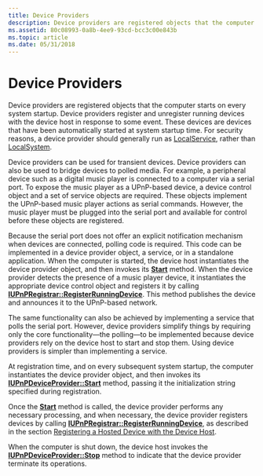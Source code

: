 ```yaml
---
title: Device Providers
description: Device providers are registered objects that the computer starts on every system startup.
ms.assetid: 80c08993-0a8b-4ee9-93cd-bcc3c00e843b
ms.topic: article
ms.date: 05/31/2018
---
```


# Device Providers

Device providers are registered objects that the computer starts on every system startup. Device providers register and unregister running devices with the device host in response to some event. These devices are devices that have been automatically started at system startup time. For security reasons, a device provider should generally run as [LocalService](/windows/desktop/Services/localservice-account), rather than [LocalSystem](/windows/desktop/Services/localsystem-account).

Device providers can be used for transient devices. Device providers can also be used to bridge devices to polled media. For example, a peripheral device such as a digital music player is connected to a computer via a serial port. To expose the music player as a UPnP-based device, a device control object and a set of service objects are required. These objects implement the UPnP-based music player actions as serial commands. However, the music player must be plugged into the serial port and available for control before these objects are registered.

Because the serial port does not offer an explicit notification mechanism when devices are connected, polling code is required. This code can be implemented in a device provider object, a service, or in a standalone application. When the computer is started, the device host instantiates the device provider object, and then invokes its [**Start**](/windows/desktop/api/Upnphost/nf-upnphost-iupnpdeviceprovider-start) method. When the device provider detects the presence of a music player device, it instantiates the appropriate device control object and registers it by calling [**IUPnPRegistrar::RegisterRunningDevice**](/windows/desktop/api/Upnphost/nf-upnphost-iupnpregistrar-registerrunningdevice). This method publishes the device and announces it to the UPnP-based network.

The same functionality can also be achieved by implementing a service that polls the serial port. However, device providers simplify things by requiring only the core functionality—the polling—to be implemented because device providers rely on the device host to start and stop them. Using device providers is simpler than implementing a service.

At registration time, and on every subsequent system startup, the computer instantiates the device provider object, and then invokes its [**IUPnPDeviceProvider::Start**](/windows/desktop/api/Upnphost/nf-upnphost-iupnpdeviceprovider-start) method, passing it the initialization string specified during registration.

Once the [**Start**](/windows/desktop/api/Upnphost/nf-upnphost-iupnpdeviceprovider-start) method is called, the device provider performs any necessary processing, and when necessary, the device provider registers devices by calling [**IUPnPRegistrar::RegisterRunningDevice**](/windows/desktop/api/Upnphost/nf-upnphost-iupnpregistrar-registerrunningdevice), as described in the section [Registering a Hosted Device with the Device Host](registering-a-hosted-device-with-the-device-host.md).

When the computer is shut down, the device host invokes the [**IUPnPDeviceProvider::Stop**](/windows/desktop/api/Upnphost/nf-upnphost-iupnpdeviceprovider-stop) method to indicate that the device provider terminate its operations.

 

 